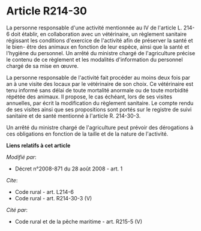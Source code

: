 # Article R214-30

La personne responsable d'une activité mentionnée au IV de l'article L. 214-6 doit établir, en collaboration avec un
vétérinaire, un règlement sanitaire régissant les conditions d'exercice de l'activité afin de préserver la santé et le bien-
être des animaux en fonction de leur espèce, ainsi que la santé et l'hygiène du personnel. Un arrêté du ministre chargé de
l'agriculture précise le contenu de ce règlement et les modalités d'information du personnel chargé de sa mise en œuvre. 

La personne responsable de l'activité fait procéder au moins deux fois par an à une visite des locaux par le vétérinaire de
son choix. Ce vétérinaire est tenu informé sans délai de toute mortalité anormale ou de toute morbidité répétée des animaux.
Il propose, le cas échéant, lors de ses visites annuelles, par écrit la modification du règlement sanitaire. Le compte rendu
de ses visites ainsi que ses propositions sont portés sur le registre de suivi sanitaire et de santé mentionné à l'article R.
214-30-3. 

Un arrêté du ministre chargé de l'agriculture peut prévoir des dérogations à ces obligations en fonction de la taille et de
la nature de l'activité.

**Liens relatifs à cet article**

_Modifié par_:

  - Décret n°2008-871 du 28 août 2008 - art. 1

_Cite_:

  - Code rural - art. L214-6
  - Code rural - art. R214-30-3 (V)

_Cité par_:

  - Code rural et de la pêche maritime - art. R215-5 (V)
